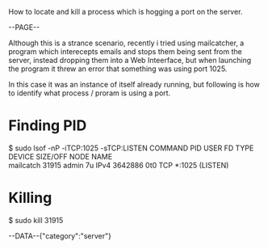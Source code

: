 How to locate and kill a process which is hogging a port on the server.

--PAGE--

Although this is a strance scenario, recently i tried using mailcatcher, a program which interecepts emails and stops them being sent from the server, instead
dropping them into a Web Inteerface, but when launching the program it threw an error that something was using port 1025.

In this case it was an instance of itself already running, but following is how to identify what process / proram is using a port.

# Finding PID   

  $ sudo lsof -nP -iTCP:1025 -sTCP:LISTEN
  COMMAND     PID  USER   FD   TYPE  DEVICE SIZE/OFF NODE NAME  
  mailcatch 31915 admin    7u  IPv4 3642886      0t0  TCP *:1025 (LISTEN)
  
# Killing

  $ sudo kill 31915

   
--DATA--{"category":"server"}
